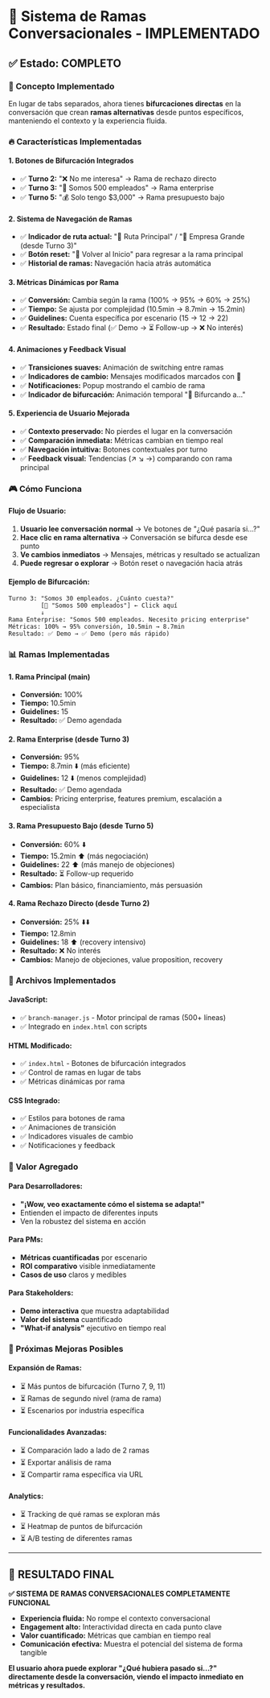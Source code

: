 # 🌳 Sistema de Ramas Conversacionales - IMPLEMENTADO

## ✅ **Estado: COMPLETO**

### **🎯 Concepto Implementado**

En lugar de tabs separados, ahora tienes **bifurcaciones directas** en la conversación que crean **ramas alternativas** desde puntos específicos, manteniendo el contexto y la experiencia fluida.

### **🔥 Características Implementadas**

#### **1. Botones de Bifurcación Integrados**
- ✅ **Turno 2:** "❌ No me interesa" → Rama de rechazo directo
- ✅ **Turno 3:** "🏢 Somos 500 empleados" → Rama enterprise
- ✅ **Turno 5:** "💰 Solo tengo $3,000" → Rama presupuesto bajo

#### **2. Sistema de Navegación de Ramas**
- ✅ **Indicador de ruta actual:** "📍 Ruta Principal" / "📍 Empresa Grande (desde Turno 3)"
- ✅ **Botón reset:** "🔄 Volver al Inicio" para regresar a la rama principal
- ✅ **Historial de ramas:** Navegación hacia atrás automática

#### **3. Métricas Dinámicas por Rama**
- ✅ **Conversión:** Cambia según la rama (100% → 95% → 60% → 25%)
- ✅ **Tiempo:** Se ajusta por complejidad (10.5min → 8.7min → 15.2min)
- ✅ **Guidelines:** Cuenta específica por escenario (15 → 12 → 22)
- ✅ **Resultado:** Estado final (✅ Demo → ⏳ Follow-up → ❌ No interés)

#### **4. Animaciones y Feedback Visual**
- ✅ **Transiciones suaves:** Animación de switching entre ramas
- ✅ **Indicadores de cambio:** Mensajes modificados marcados con 🌿
- ✅ **Notificaciones:** Popup mostrando el cambio de rama
- ✅ **Indicador de bifurcación:** Animación temporal "🌿 Bifurcando a..."

#### **5. Experiencia de Usuario Mejorada**
- ✅ **Contexto preservado:** No pierdes el lugar en la conversación
- ✅ **Comparación inmediata:** Métricas cambian en tiempo real
- ✅ **Navegación intuitiva:** Botones contextuales por turno
- ✅ **Feedback visual:** Tendencias (↗ ↘ →) comparando con rama principal

### **🎮 Cómo Funciona**

#### **Flujo de Usuario:**
1. **Usuario lee conversación normal** → Ve botones de "¿Qué pasaría si...?"
2. **Hace clic en rama alternativa** → Conversación se bifurca desde ese punto
3. **Ve cambios inmediatos** → Mensajes, métricas y resultado se actualizan
4. **Puede regresar o explorar** → Botón reset o navegación hacia atrás

#### **Ejemplo de Bifurcación:**
```
Turno 3: "Somos 30 empleados. ¿Cuánto cuesta?"
         [🏢 "Somos 500 empleados"] ← Click aquí
         ↓
Rama Enterprise: "Somos 500 empleados. Necesito pricing enterprise"
Métricas: 100% → 95% conversión, 10.5min → 8.7min
Resultado: ✅ Demo → ✅ Demo (pero más rápido)
```

### **📊 Ramas Implementadas**

#### **1. Rama Principal (main)**
- **Conversión:** 100%
- **Tiempo:** 10.5min
- **Guidelines:** 15
- **Resultado:** ✅ Demo agendada

#### **2. Rama Enterprise (desde Turno 3)**
- **Conversión:** 95%
- **Tiempo:** 8.7min ⬇️ (más eficiente)
- **Guidelines:** 12 ⬇️ (menos complejidad)
- **Resultado:** ✅ Demo agendada
- **Cambios:** Pricing enterprise, features premium, escalación a especialista

#### **3. Rama Presupuesto Bajo (desde Turno 5)**
- **Conversión:** 60% ⬇️
- **Tiempo:** 15.2min ⬆️ (más negociación)
- **Guidelines:** 22 ⬆️ (más manejo de objeciones)
- **Resultado:** ⏳ Follow-up requerido
- **Cambios:** Plan básico, financiamiento, más persuasión

#### **4. Rama Rechazo Directo (desde Turno 2)**
- **Conversión:** 25% ⬇️⬇️
- **Tiempo:** 12.8min
- **Guidelines:** 18 ⬆️ (recovery intensivo)
- **Resultado:** ❌ No interés
- **Cambios:** Manejo de objeciones, value proposition, recovery

### **🔧 Archivos Implementados**

#### **JavaScript:**
- ✅ `branch-manager.js` - Motor principal de ramas (500+ líneas)
- ✅ Integrado en `index.html` con scripts

#### **HTML Modificado:**
- ✅ `index.html` - Botones de bifurcación integrados
- ✅ Control de ramas en lugar de tabs
- ✅ Métricas dinámicas por rama

#### **CSS Integrado:**
- ✅ Estilos para botones de rama
- ✅ Animaciones de transición
- ✅ Indicadores visuales de cambio
- ✅ Notificaciones y feedback

### **🎯 Valor Agregado**

#### **Para Desarrolladores:**
- **"¡Wow, veo exactamente cómo el sistema se adapta!"**
- Entienden el impacto de diferentes inputs
- Ven la robustez del sistema en acción

#### **Para PMs:**
- **Métricas cuantificadas** por escenario
- **ROI comparativo** visible inmediatamente
- **Casos de uso** claros y medibles

#### **Para Stakeholders:**
- **Demo interactiva** que muestra adaptabilidad
- **Valor del sistema** cuantificado
- **"What-if analysis"** ejecutivo en tiempo real

### **🚀 Próximas Mejoras Posibles**

#### **Expansión de Ramas:**
- ⏳ Más puntos de bifurcación (Turno 7, 9, 11)
- ⏳ Ramas de segundo nivel (rama de rama)
- ⏳ Escenarios por industria específica

#### **Funcionalidades Avanzadas:**
- ⏳ Comparación lado a lado de 2 ramas
- ⏳ Exportar análisis de rama
- ⏳ Compartir rama específica via URL

#### **Analytics:**
- ⏳ Tracking de qué ramas se exploran más
- ⏳ Heatmap de puntos de bifurcación
- ⏳ A/B testing de diferentes ramas

---

## 🎉 **RESULTADO FINAL**

**✅ SISTEMA DE RAMAS CONVERSACIONALES COMPLETAMENTE FUNCIONAL**

- **Experiencia fluida:** No rompe el contexto conversacional
- **Engagement alto:** Interactividad directa en cada punto clave
- **Valor cuantificado:** Métricas que cambian en tiempo real
- **Comunicación efectiva:** Muestra el potencial del sistema de forma tangible

**El usuario ahora puede explorar "¿Qué hubiera pasado si...?" directamente desde la conversación, viendo el impacto inmediato en métricas y resultados.**
